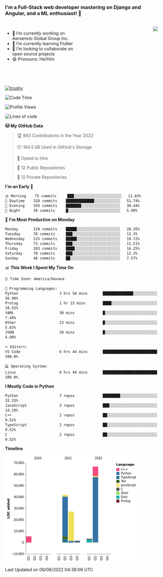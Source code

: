 ### I'm a Full-Stack web developer mastering on Django and Angular, and a ML enthusiast!  👋

<br/>

<img align="right" height="250"  src="https://media1.giphy.com/media/qgQUggAC3Pfv687qPC/giphy.gif?cid=ecf05e470ttfxgsj072btembitu1zn4ti3t3cdyg4jo5b3by&rid=giphy.gif&ct=g" />

 <div style="width:50%">
    <ul>
      <li>🔭 I’m currently working on Aeroenvio Global Group Inc.</li>
      <li>🌱 I’m currently learning Flutter</li>
      <li>👯 I’m looking to collaborate on open source projects</li>
      <li>😄 Pronouns: He/Him</li>
<!--       <li>⚡ Fun fact: I started my first professional project for a company as web dev without knowing any JS </li> -->
    </ul>
  </div>
  
<br/><br/><br/>

[![trophy](https://github-profile-trophy.vercel.app/?username=dfg-98&row=3&column=3&theme=monokai)](https://github.com/ryo-ma/github-profile-trophy)


<!--START_SECTION:waka-->
![Code Time](http://img.shields.io/badge/Code%20Time-164%20hrs%2011%20mins-blue)

![Profile Views](http://img.shields.io/badge/Profile%20Views-0-blue)

![Lines of code](https://img.shields.io/badge/From%20Hello%20World%20I%27ve%20Written-146%20Thousand%20lines%20of%20code-blue)

**🐱 My GitHub Data** 

> 🏆 893 Contributions in the Year 2022
 > 
> 📦 164.5 kB Used in GitHub's Storage 
 > 
> 💼 Opted to Hire
 > 
> 📜 12 Public Repositories 
 > 
> 🔑 12 Private Repositories  
 > 
**I'm an Early 🐤** 

```text
🌞 Morning    75 commits     ███░░░░░░░░░░░░░░░░░░░░░░   11.83% 
🌆 Daytime    328 commits    █████████████░░░░░░░░░░░░   51.74% 
🌃 Evening    193 commits    ███████░░░░░░░░░░░░░░░░░░   30.44% 
🌙 Night      38 commits     █░░░░░░░░░░░░░░░░░░░░░░░░   5.99%

```
📅 **I'm Most Productive on Monday** 

```text
Monday       129 commits    █████░░░░░░░░░░░░░░░░░░░░   20.35% 
Tuesday      78 commits     ███░░░░░░░░░░░░░░░░░░░░░░   12.3% 
Wednesday    125 commits    █████░░░░░░░░░░░░░░░░░░░░   19.72% 
Thursday     73 commits     ███░░░░░░░░░░░░░░░░░░░░░░   11.51% 
Friday       103 commits    ████░░░░░░░░░░░░░░░░░░░░░   16.25% 
Saturday     78 commits     ███░░░░░░░░░░░░░░░░░░░░░░   12.3% 
Sunday       48 commits     ██░░░░░░░░░░░░░░░░░░░░░░░   7.57%

```


📊 **This Week I Spent My Time On** 

```text
⌚︎ Time Zone: America/Havana

💬 Programming Languages: 
Python                   3 hrs 50 mins       ██████████████░░░░░░░░░░░   56.96% 
Prolog                   1 hr 15 mins        ████░░░░░░░░░░░░░░░░░░░░░   18.55% 
YAML                     30 mins             █░░░░░░░░░░░░░░░░░░░░░░░░   7.48% 
Other                    23 mins             █░░░░░░░░░░░░░░░░░░░░░░░░   5.83% 
JSON                     20 mins             █░░░░░░░░░░░░░░░░░░░░░░░░   4.98%

🔥 Editors: 
VS Code                  6 hrs 44 mins       █████████████████████████   100.0%

💻 Operating System: 
Linux                    6 hrs 44 mins       █████████████████████████   100.0%

```

**I Mostly Code in Python** 

```text
Python                   7 repos             ████████░░░░░░░░░░░░░░░░░   33.33% 
JavaScript               3 repos             ███░░░░░░░░░░░░░░░░░░░░░░   14.29% 
C++                      2 repos             ██░░░░░░░░░░░░░░░░░░░░░░░   9.52% 
TypeScript               2 repos             ██░░░░░░░░░░░░░░░░░░░░░░░   9.52% 
C                        2 repos             ██░░░░░░░░░░░░░░░░░░░░░░░   9.52%

```


**Timeline**

![Chart not found](https://raw.githubusercontent.com/dfg-98/dfg-98/main/charts/bar_graph.png) 


 Last Updated on 06/06/2022 04:36:06 UTC
<!--END_SECTION:waka-->
